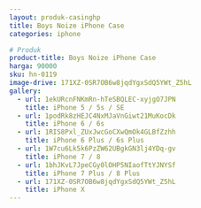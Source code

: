 ```yaml
---
layout: produk-casinghp
title: Boys Noize iPhone Case
categories: iphone

# Produk
product-title: Boys Noize iPhone Case
harga: 90000
sku: hn-0119
image-drive: 171XZ-0SR7OB6w8jqdYgxSdQ5YWt_Z5hL
gallery:
  - url: 1ekURcnFNKmRn-hTeSBQLEC-xyjgO7JPN
    title: iPhone 5 / 5s / SE
  - url: 1podRk8zHEJC4NxMJaVnGiwt21MuKocDk
    title: iPhone 6 / 6s
  - url: 1RIS8Pxl_ZUxJwcGoCXwQmOk4GLBfZzhh
    title: iPhone 6 Plus / 6s Plus
  - url: 1W7cu6Lk5k6PzZW62UBgkGN3lj4YDq-gv
    title: iPhone 7 / 8
  - url: 1bhJKvL7JpeCGy0lOHP5NIaofTtYJNYSf
    title: iPhone 7 Plus / 8 Plus
  - url: 171XZ-0SR7OB6w8jqdYgxSdQ5YWt_Z5hL
    title: iPhone X
---
```

